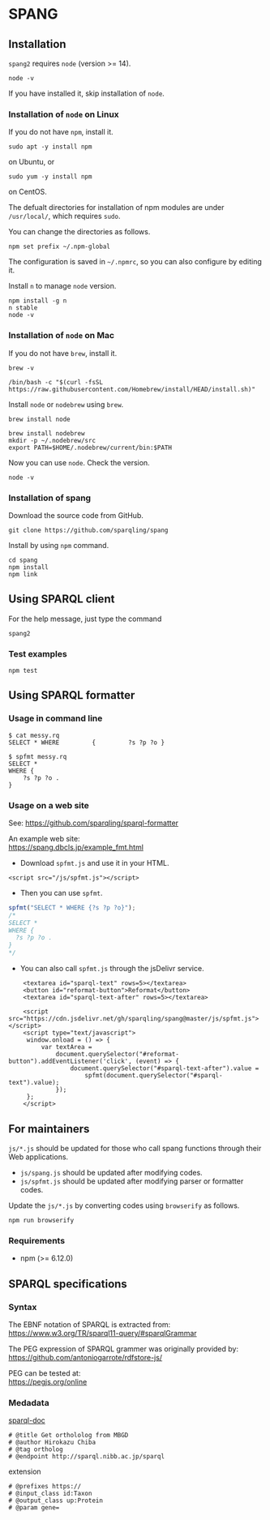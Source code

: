 # SPANG

## Installation
`spang2` requires `node` (version >= 14).
```
node -v
```
If you have installed it, skip installation of `node`.

### Installation of `node` on Linux
If you do not have `npm`, install it.
```
sudo apt -y install npm
```
on Ubuntu, or
```
sudo yum -y install npm
```
on CentOS.

The defualt directories for installation of npm modules are under `/usr/local/`, which requires `sudo`.

You can change the directories as follows.
```
npm set prefix ~/.npm-global
```
The configuration is saved in `~/.npmrc`, so you can also configure by editing it.

Install `n` to manage `node` version.
```
npm install -g n
n stable
node -v
```

### Installation of `node` on Mac
If you do not have `brew`, install it.
```
brew -v
```
```
/bin/bash -c "$(curl -fsSL https://raw.githubusercontent.com/Homebrew/install/HEAD/install.sh)"
```
Install `node` or `nodebrew` using `brew`.
```
brew install node
```
```
brew install nodebrew
mkdir -p ~/.nodebrew/src
export PATH=$HOME/.nodebrew/current/bin:$PATH
```
Now you can use `node`. Check the version.
```
node -v
```

### Installation of spang
Download the source code from GitHub.
```
git clone https://github.com/sparqling/spang
```

Install by using `npm` command.
```
cd spang
npm install
npm link
```

## Using SPARQL client
For the help message, just type the command
```
spang2
```

### Test examples
```
npm test
```

## Using SPARQL formatter

### Usage in command line

```
$ cat messy.rq 
SELECT * WHERE         {         ?s ?p ?o }

$ spfmt messy.rq 
SELECT *
WHERE {
    ?s ?p ?o .
}
```

### Usage on a web site

See: https://github.com/sparqling/sparql-formatter

An example web site:<br>
https://spang.dbcls.jp/example_fmt.html

* Download `spfmt.js` and use it in your HTML.

```
<script src="/js/spfmt.js"></script>
```

* Then you can use `spfmt`.
```javascript
spfmt("SELECT * WHERE {?s ?p ?o}");
/*
SELECT *
WHERE {
  ?s ?p ?o .
}
*/
```

* You can also call `spfmt.js` through the jsDelivr service.
```
    <textarea id="sparql-text" rows=5></textarea>
    <button id="reformat-button">Reformat</button>
    <textarea id="sparql-text-after" rows=5></textarea>
    
    <script src="https://cdn.jsdelivr.net/gh/sparqling/spang@master/js/spfmt.js"></script>
    <script type="text/javascript">
     window.onload = () => {
         var textArea = 
             document.querySelector("#reformat-button").addEventListener('click', (event) => {
                 document.querySelector("#sparql-text-after").value =
                     spfmt(document.querySelector("#sparql-text").value);
             });
     };
    </script>
```

## For maintainers

`js/*.js` should be updated for those who call spang functions through their Web applications.

* `js/spang.js` should be updated after modifying codes.
* `js/spfmt.js` should be updated after modifying parser or formatter codes.

Update the `js/*.js` by converting codes using `browserify` as follows.
```
npm run browserify
```

### Requirements
- npm (>= 6.12.0)

## SPARQL specifications

### Syntax
The EBNF notation of SPARQL is extracted from:<br>
https://www.w3.org/TR/sparql11-query/#sparqlGrammar

The PEG expression of SPARQL grammer was originally provided by:<br>
https://github.com/antoniogarrote/rdfstore-js/

PEG can be tested at:<br>
https://pegjs.org/online

### Medadata
[sparql-doc](https://github.com/ldodds/sparql-doc)
```
# @title Get orthololog from MBGD
# @author Hirokazu Chiba
# @tag ortholog
# @endpoint http://sparql.nibb.ac.jp/sparql
```
extension
```
# @prefixes https://
# @input_class id:Taxon
# @output_class up:Protein
# @param gene=
```
